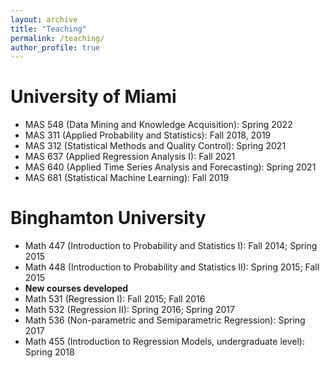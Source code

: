 ```yaml
---
layout: archive
title: "Teaching"
permalink: /teaching/
author_profile: true
---
```


University of Miami
===
- MAS 548 (Data Mining and Knowledge Acquisition): Spring 2022
- MAS 311 (Applied Probability and Statistics): Fall 2018, 2019
- MAS 312 (Statistical Methods and Quality Control): Spring 2021
- MAS 637 (Applied Regression Analysis I): Fall 2021
- MAS 640 (Applied Time Series Analysis and Forecasting): Spring 2021
- MAS 681 (Statistical Machine Learning): Fall 2019

Binghamton University 
===
- Math 447 (Introduction to Probability and Statistics I): Fall 2014; Spring 2015
- Math 448 (Introduction to Probability and Statistics II): Spring 2015; Fall 2015
-   **New courses developed**
- Math 531 (Regression I): Fall 2015; Fall 2016
- Math 532 (Regression II): Spring 2016; Spring 2017
- Math 536 (Non-parametric and Semiparametric Regression): Spring 2017
- Math 455 (Introduction to Regression Models, undergraduate level): Spring 2018
